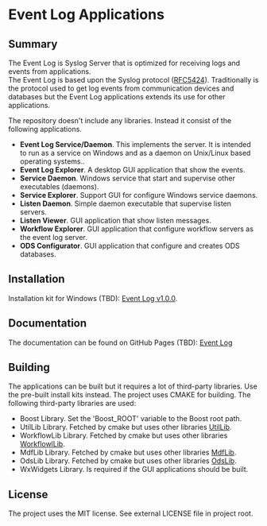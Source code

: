# Event Log Applications
## Summary
The Event Log is Syslog Server that is optimized for receiving logs and events from applications.  
The Event Log is based upon the Syslog protocol ([RFC5424](https://www.rfc-editor.org/rfc/rfc5424)). 
Traditionally is the protocol used to get log events from communication devices and databases but
the Event Log applications extends its use for other applications.

The repository doesn't include any libraries. Instead it consist of the following applications.
- **Event Log Service/Daemon**. This implements the server. 
    It is intended to run as a service on Windows and as a daemon on Unix/Linux based operating systems..
- **Event Log Explorer**. A desktop GUI application that show the events.
- **Service Daemon**. Windows service that start and supervise other executables (daemons).
- **Service Explorer**. Support GUI for configure Windows service daemons.
- **Listen Daemon**. Simple daemon executable that supervise listen servers.
- **Listen Viewer**. GUI application that show listen messages.
- **Workflow Explorer**. GUI application that configure workflow servers as the event log server.
- **ODS Configurator**. GUI application that configure and creates ODS databases.

## Installation
Installation kit for Windows (TBD):
[Event Log v1.0.0](https://github.com/ihedvall/eventlib/releases/download/v1.0.0/eventlogexe).

## Documentation 
The documentation can be found on GitHub Pages (TBD): 
[Event Log](https://ihedvall.github.io/eventlog)

## Building
The applications can be built but it requires a lot of third-party libraries. Use the pre-built install kits instead. 
The project uses CMAKE for building. The following third-party libraries are used:

- Boost Library. Set the 'Boost_ROOT' variable to the Boost root path.
- UtilLib Library. Fetched by cmake but uses other libraries [UtilLib](https://github.com/ihedvall/utillib).
- WorkflowLib Library. Fetched by cmake but uses other libraries [WorkflowlLib](https://github.com/ihedvall/workflowlib).
- MdfLib Library. Fetched by cmake but uses other libraries [MdfLib](https://github.com/ihedvall/mdflib).
- OdsLib Library. Fetched by cmake but uses other libraries [OdsLib](https://github.com/ihedvall/odslib).
- WxWidgets Library. Is required if the GUI applications should be built.

## License

The project uses the MIT license. See external LICENSE file in project root.

